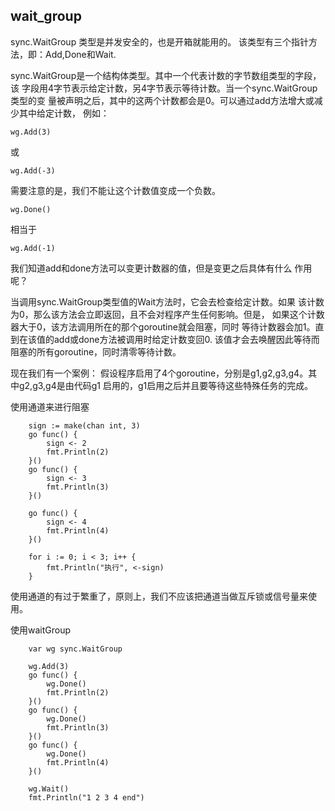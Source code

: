 ## wait_group

sync.WaitGroup 类型是并发安全的，也是开箱就能用的。
该类型有三个指针方法，即：Add,Done和Wait.

sync.WaitGroup是一个结构体类型。其中一个代表计数的字节数组类型的字段，该
字段用4字节表示给定计数，另4字节表示等待计数。当一个sync.WaitGroup类型的变
量被声明之后，其中的这两个计数都会是0。可以通过add方法增大或减少其中给定计数，
例如：
````
wg.Add(3)
````
或
````
wg.Add(-3)
````
需要注意的是，我们不能让这个计数值变成一个负数。
````
wg.Done()
````
相当于
````
wg.Add(-1)
````

我们知道add和done方法可以变更计数器的值，但是变更之后具体有什么
作用呢？


当调用sync.WaitGroup类型值的Wait方法时，它会去检查给定计数。如果
该计数为0，那么该方法会立即返回，且不会对程序产生任何影响。但是，
如果这个计数器大于0，该方法调用所在的那个goroutine就会阻塞，同时
等待计数器会加1。直到在该值的add或done方法被调用时给定计数变回0.
该值才会去唤醒因此等待而阻塞的所有goroutine，同时清零等待计数。


现在我们有一个案例：
假设程序启用了4个goroutine，分别是g1,g2,g3,g4。其中g2,g3,g4是由代码g1
启用的，g1启用之后并且要等待这些特殊任务的完成。

使用通道来进行阻塞

````
    sign := make(chan int, 3)
	go func() {
		sign <- 2
		fmt.Println(2)
	}()
	go func() {
		sign <- 3
		fmt.Println(3)
	}()

	go func() {
		sign <- 4
		fmt.Println(4)
	}()

	for i := 0; i < 3; i++ {
		fmt.Println("执行", <-sign)
	}
````

使用通道的有过于繁重了，原则上，我们不应该把通道当做互斥锁或信号量来使用。

使用waitGroup

````
	var wg sync.WaitGroup

	wg.Add(3)
	go func() {
		wg.Done()
		fmt.Println(2)
	}()
	go func() {
		wg.Done()
		fmt.Println(3)
	}()
	go func() {
		wg.Done()
		fmt.Println(4)
	}()

	wg.Wait()
	fmt.Println("1 2 3 4 end")
````




















